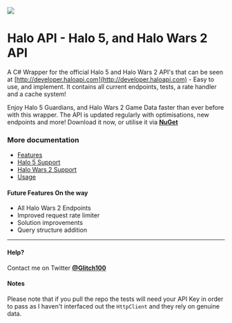 <img src="http://i.imgur.com/EP1ilsq.png?1" />

# Halo API - Halo 5, and Halo Wars 2 API

A C# Wrapper for the official Halo 5 and Halo Wars 2 API's that can be seen at [http://developer.haloapi.com](http://developer.haloapi.com) - Easy to use, and implement. It contains all current endpoints, tests, a rate handler and a cache system!

Enjoy Halo 5 Guardians, and Halo Wars 2 Game Data faster than ever before with this wrapper. The API is updated regularly with optimisations, new endpoints and more! Download it now, or utilise it via [**NuGet**](https://www.nuget.org/packages/HaloEzAPI)

### More documentation
* [Features](docs/Features.md)
* [Halo 5 Support](docs/Halo5.md)
* [Halo Wars 2 Support](docs/HaloWars2.md)
* [Usage](docs/Usage.md)


#### Future Features On the way
- All Halo Wars 2 Endpoints
- Improved request rate limiter
- Solution improvements
- Query structure addition

----------


#### Help?
Contact me on Twitter **[@Glitch100](http://twitter.com/glitch100)**

#### Notes
Please note that if you pull the repo the tests will need your API Key in order to pass as I haven't interfaced out the `HttpClient` and they rely on genuine data.
